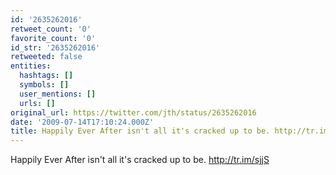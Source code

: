 ```yaml
---
id: '2635262016'
retweet_count: '0'
favorite_count: '0'
id_str: '2635262016'
retweeted: false
entities:
  hashtags: []
  symbols: []
  user_mentions: []
  urls: []
original_url: https://twitter.com/jth/status/2635262016
date: '2009-07-14T17:10:24.000Z'
title: Happily Ever After isn't all it's cracked up to be. http://tr.im/sjjS
---
```


Happily Ever After isn't all it's cracked up to be. http://tr.im/sjjS